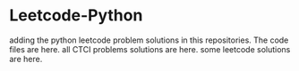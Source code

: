 # Leetcode-Python
adding the python leetcode problem solutions in this repositories. 
The code files are here.
all CTCI problems solutions are here.
some leetcode solutions are here.






































































